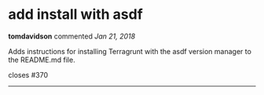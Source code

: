 # add install with asdf

**tomdavidson** commented *Jan 21, 2018*

Adds instructions for installing Terragrunt with the asdf version manager to the README.md file.

closes #370 
<br />
***


